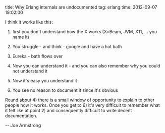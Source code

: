 title: Why Erlang internals are undocumented
tag: erlang
time: 2012-09-07 19:02:00

I think it works like this:

1) first you don't understand how the X works (X=Beam, JVM, X11, ... you name it)

2) You struggle - and think - google and have a hot bath

3) Eureka - bath flows over

4) Now you can understand it - and you can also remember why you could not understand it

5) Now it's easy you understand it

6) You see no reason to document it since it's obvious

Round about 4) there is a small window of opportunity to explain to other people how it works. Once you get to 6) it's very difficult to remember what it felt like at point 2) and consequently difficult to write decent documentation.

-- Joe Armstrong

